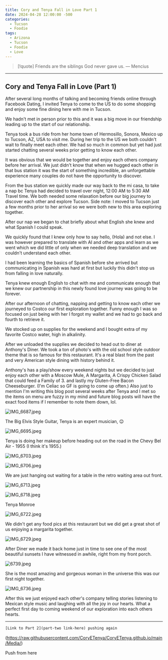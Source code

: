 ```yaml
---
title: Cory and Tenya Fall in Love Part 1
date: 2024-04-28 12:00:00 -500
categories:
  - Tucson
  - Foodie
tags:
  - Arizona
  - Tucson
  - Foodie
  - Love
---
```


> [!quote] Friends are the siblings God never gave us.
> — Mencius

---

## Cory and Tenya Fall in Love (Part 1)

After several long months of talking and becoming friends online through Facebook Dating, I invited Tenya to come to the US to do some shopping and enjoy some fine dining here with me in Tucson.

We hadn't met in person prior to this and it was a big move in our friendship leading up to the start of our relationship. 

Tenya took a bus ride from her home town of Hermosillo, Sonora, Mexico up to Tucson, AZ, USA to visit me. During her trip to the US we both couldn't wait to finally meet each other. We had so much in common but yet had just started chatting several weeks prior getting to know each other. 

It was obvious that we would be together and enjoy each others company before her arrival. We just didn't know that when we hugged each other in that bus station it was the start of something incredible, an unforgettable experience many couples do not have the opportunity to discover. 

From the bus station we quickly made our way back to the mi casa, to take a nap bc Tenya had decided to travel over night, 12:00 AM to 5:30 AM Travel time. We both needed some relaxation before our big journey to discover each other and explore Tucson. Side note: I moved to Tucson just a few months prior to her arrival so we were both new to this area exploring together. 

After our nap we began to chat briefly about what English she knew and what Spanish I could speak. 

We quickly found that I knew only how to say hello, (Hola) and not else. I was however prepared to translate with AI and other apps and learn as we went which we did little of only when we needed deep translation and we couldn't understand each other. 

I had been learning the basics of Spanish before she arrived but communicating in Spanish was hard at first but luckily this didn't stop us from falling in love naturally. 

Tenya knew enough English to chat with me and communicate enough that we knew our partnership in this newly found love journey was going to be forever. 

After our afternoon of chatting, napping and getting to know each other we journeyed to Costco our first exploration together. Funny enough I was so focused on just being with her I forgot my wallet and we had to go back and fourth to retrieve it. 

We stocked up on supplies for the weekend and I bought extra of my favorite Costco water, high in alkalinity. 

After we unloaded the supplies we decided to head out to diner at Anthony's Diner. We took a ton of photo's with the old school style outdoor theme that is so famous for this restaurant. It's a real blast from the past and very American style dining with history behind it. 

Anthony's has a play/show every weekend nights but we decided to just enjoy each other with a Moscow Mule, A Margarita, A Crispy Chicken Salad that could feed a Family of 3. and lastly my Gluten-Free Bacon Cheeseburger. (I'm Celiac so GF is going to come up often.) Also just to mention I'm writing this blog post several weeks after Tenya and I met so the items on menu are fuzzy in my mind and future blog posts will have the exact food items if I remember to note them down, lol. 


![IMG_6687.jpeg](https://raw.githubusercontent.com/CoryETenya/CoryETenya.github.io/main/Media/IMG_6687.jpeg)


The Big Elvis Style Guitar, Tenya is an expert musician, 😉  


![IMG_6695.jpeg](https://raw.githubusercontent.com/CoryETenya/CoryETenya.github.io/main/Media/IMG_6695.jpeg)

Tenya is doing her makeup before heading out on the road in the Chevy Bel Air - 1955 (I think it's 1955.) 

![IMG_6703.jpeg](https://raw.githubusercontent.com/CoryETenya/CoryETenya.github.io/main/Media/IMG_6703.jpeg)

![IMG_6706.jpeg](https://raw.githubusercontent.com/CoryETenya/CoryETenya.github.io/main/Media/IMG_6706.jpeg)


We are just hanging out waiting for a table in the retro waiting area out front. 

![IMG_6713.jpeg](https://raw.githubusercontent.com/CoryETenya/CoryETenya.github.io/main/Media/IMG_6713.jpeg)

![IMG_6718.jpeg](https://raw.githubusercontent.com/CoryETenya/CoryETenya.github.io/main/Media/IMG_6718.jpeg)

Tenya Monroe


![IMG_6722.jpeg](https://raw.githubusercontent.com/CoryETenya/CoryETenya.github.io/main/Media/IMG_6722.jpeg)

We didn't get any food pics at this restaurant but we did get a great shot of us enjoying a margarita together. 

![IMG_6729.jpeg](https://raw.githubusercontent.com/CoryETenya/CoryETenya.github.io/main/Media/IMG_6729.jpeg)

After Diner we made it back home just in time to see one of the most beautiful sunsets I have witnessed in awhile, right from my front porch. 


![6739.jpeg](https://raw.githubusercontent.com/CoryETenya/CoryETenya.github.io/main/Media/IMG_6739.jpeg)


She is the most amazing and gorgeous woman in the universe this was our first night together. 

![IMG_6736.jpeg](https://raw.githubusercontent.com/CoryETenya/CoryETenya.github.io/main/Media/IMG_6736.jpeg)

After this we just enjoyed each other's company telling stories listening to Mexican style music and laughing with all the joy in our hearts. What a perfect first day to coming weekend of our exploration into each others hearts. 

---

```html
[Link to Part 2](part-two link-here) pushing again 
```

(https://raw.githubusercontent.com/CoryETenya/CoryETenya.github.io/main/Media/)

Push from here












